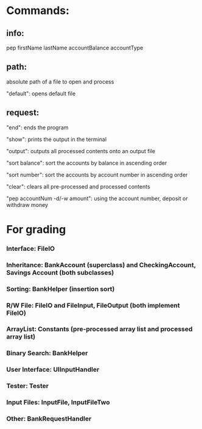 # Commands:

## info:

pep firstName lastName accountBalance accountType

## path:

absolute path of a file to open and process

"default": opens default file

## request:

"end": ends the program

"show": prints the output in the terminal

"output": outputs all processed contents onto an output file

"sort balance": sort the accounts by balance in ascending order

"sort number": sort the accounts by account number in ascending order

"clear": clears all pre-processed and processed contents

"pep accountNum -d/-w amount": using the account number, deposit or withdraw money


# For grading
### Interface: FileIO
### Inheritance: BankAccount (superclass) and CheckingAccount, Savings Account (both subclasses)
### Sorting: BankHelper (insertion sort)
### R/W File: FileIO and FileInput, FileOutput (both implement FileIO)
### ArrayList: Constants (pre-processed array list and processed array list)
### Binary Search: BankHelper
### User Interface: UIInputHandler
### Tester: Tester
### Input Files: InputFile, InputFileTwo
### Other: BankRequestHandler
